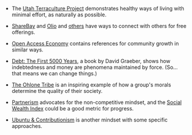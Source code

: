 
- The [Utah Terraculture Project](https://www.terracultureproject.org/) demonstrates healthy ways of living with minimal effort, as naturally as possible. 

- [ShareBay](https://sharebay.org) and [Olio](olioex.com) and [others](https://openaccesseconomy.org/doku.php?id=prototyping) have ways to connect with others for free offerings.

- [Open Access Economy](https://openaccesseconomy.org) contains references for community growth in similar ways.

- [Debt: The First 5000 Years](https://en.wikipedia.org/wiki/Debt:_The_First_5000_Years), a book by David Graeber, shows how indebtedness and money are phenomena maintained by force. (So... that means we can change things.)

- [The Ohlone Tribe](https://www.shareable.net/a-life-of-sharing/) is an inspiring example of how a group's morals determine the quality of their society.

- [Partnerism](https://www.partnerism.org/) advocates for the non-competitive mindset, and the [Social Wealth Index](https://centerforpartnership.org/programs/social-wealth-index/) could be a good metric for progress.

- [Ubuntu & Contributionism](https://www.ubuntucontributionism.org/about) is another mindset with some specific approaches.
